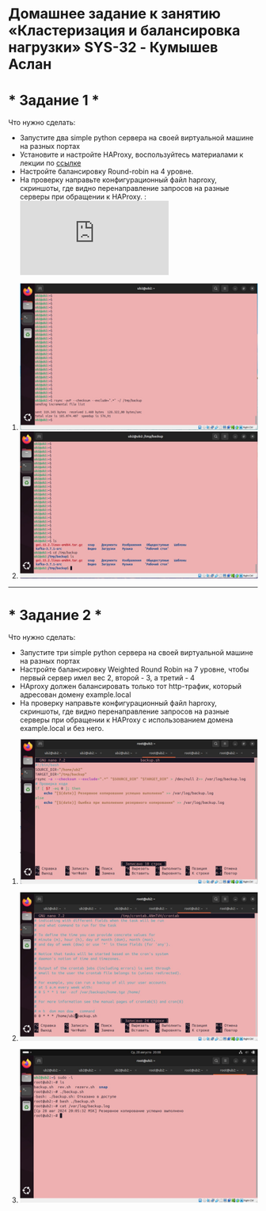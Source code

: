 # **Домашнее задание к занятию «Кластеризация и балансировка нагрузки» SYS-32 - Кумышев Аслан**

# * Задание 1 *
Что нужно сделать:

* Запустите два simple python сервера на своей виртуальной машине на разных портах
* Установите и настройте HAProxy, воспользуйтесь материалами к лекции по [ссылке](https://github.com/netology-code/sflt-homeworks/tree/main/2)
* Настройте балансировку Round-robin на 4 уровне.
* На проверку направьте конфигурационный файл haproxy, скриншоты, где видно перенаправление запросов на разные серверы при обращении к HAProxy.
:![image](https://github.com/sAslank/Balans/blob/main/file/dz1haproxy.cfg.txt)

1. ![alt text](https://github.com/sAslank/Rezervcopy/blob/main/img/аа2.jpg)
2. ![alt text](https://github.com/sAslank/Rezervcopy/blob/main/img/аа1.jpg)

 **************************************************************************

# * Задание 2 *
Что нужно сделать:
* Запустите три simple python сервера на своей виртуальной машине на разных портах
* Настройте балансировку Weighted Round Robin на 7 уровне, чтобы первый сервер имел вес 2, второй - 3, а третий - 4
* HAproxy должен балансировать только тот http-трафик, который адресован домену example.local
* На проверку направьте конфигурационный файл haproxy, скриншоты, где видно перенаправление запросов на разные серверы при обращении к HAProxy c использованием домена example.local и без него.

1. ![alt text](https://github.com/sAslank/Rezervcopy/blob/main/img/вв4.jpg)

2. ![alt text](https://github.com/sAslank/Rezervcopy/blob/main/img/вв3.jpg)

3. ![alt text](https://github.com/sAslank/Rezervcopy/blob/main/img/вв2.jpg)
